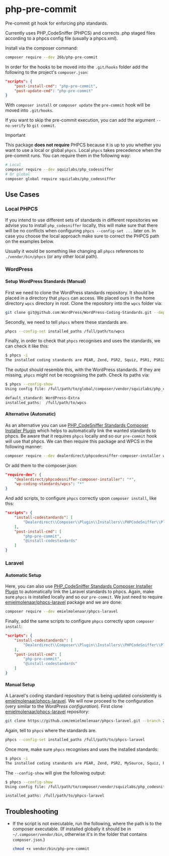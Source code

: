 # php-pre-commit

Pre-commit git hook for enforcing php standards.

Currently uses PHP_CodeSniffer (PHPCS) and corrects .php staged files according to a phpcs config file (usually a phpcs.xml).

Install via the composer command:

```bash
composer require --dev 26b/php-pre-commit
```

In order for the hooks to be moved into the `.git/hooks` folder add the following to the project's `composer.json`:

```json
"scripts": {
    "post-install-cmd": "php-pre-commit",
    "post-update-cmd": "php-pre-commit"
}
```

With `composer install` or `composer update` the `pre-commit` hook will be moved into `.git/hooks`.

If you want to skip the pre-commit execution, you can add the argument `--no-verify` to `git commit`.

> [!IMPORTANT]
> This package **does not require** PHPCS because it is up to you whether you want to use a local or global `phpcs`. Local `phpcs` takes precedence when the pre-commit runs. You can require them in the following way:
>
> ```bash
> # Local
> composer require --dev squizlabs/php_codesniffer
> # Or global
> composer global require squizlabs/php_codesniffer
> ```

## Use Cases

### Local PHPCS

If you intend to use different sets of standards in different repositories we advise you to install `php_codesniffer` locally, this will make sure that there will be no conflicts when configuring `phpcs --config-set ...` later on. In case you choose the local approach make sure to correct the PHPCS path on the examples below.

Usually it would be something like changing all `phpcs` references to `./vendor/bin/phpcs` (or any other local path).

### WordPress

#### Setup WordPress Standards (Manual)

First we need to clone the WordPress standards repository. It should be placed in a directory that `phpcs` can access. We placed ours in the home directory `wpcs` directory in root. Clone the repository into the `wpcs` folder via:

```bash
git clone git@github.com:WordPress/WordPress-Coding-Standards.git --depth=1 --branch 3.1.0 ~/wpcs
```

Secondly, we need to tell `phpcs` where these standards are.

```bash
phpcs --config-set installed_paths /full/path/to/wpcs
```

Finally, in order to check that `phpcs` recognises and uses the standards, we can check it like this:

```bash
$ phpcs -i
The installed coding standards are PEAR, Zend, PSR2, Squiz, PSR1, PSR12, WordPress, WordPress-Extra, WordPress-Docs and WordPress-Core
```

The output should resemble this, with the WordPress standards. If they are missing, `phpcs` might not be recognising the path. Check its paths via:

```bash
$ phpcs --config-show
Using config file: /full/path/to/global/composer/vendor/squizlabs/php_codesniffer/CodeSniffer.conf

default_standard: WordPress-Extra
installed_paths:  /full/path/to/wpcs
```

#### Alternative (Automatic)

As an alternative you can use [PHP_CodeSniffer Standards Composer Installer Plugin](https://github.com/Dealerdirect/phpcodesniffer-composer-installer) which helps to automatically link the wanted standards to phpcs. Be aware that it requires `phpcs` locally and so our `pre-commit` hook will use that phpcs. We can then require this package and WPCS in the following manner:

```bash
composer require --dev dealerdirect/phpcodesniffer-composer-installer wp-coding-standards/wpcs
```

Or add them to the composer.json:

```json
"require-dev": {
    "dealerdirect/phpcodesniffer-composer-installer": "*",
    "wp-coding-standards/wpcs": "*"
}
```

And add scripts, to configure `phpcs` correctly upon `composer install`, like this:

```json
"scripts": {
    "install-codestandards": [
        "Dealerdirect\\Composer\\Plugin\\Installers\\PHPCodeSniffer\\Plugin::run"
    ],
    "post-install-cmd": [
        "php-pre-commit",
        "@install-codestandards"
    ]
}
```

### Laravel

#### Automatic Setup

Here, you can also use [PHP_CodeSniffer Standards Composer Installer Plugin](https://github.com/Dealerdirect/phpcodesniffer-composer-installer) to automatically link the Laravel standards to phpcs. Again, make sure `phpcs` is installed locally and so our `pre-commit`. We just need to require [emielmolenaar/phpcs-laravel](https://github.com/emielmolenaar/phpcs-laravel) package and we are done:

```bash
composer require --dev emielmolenaar/phpcs-laravel
```

Finally, add the same scripts to configure `phpcs` correctly upon `composer install`:

```json
"scripts": {
    "install-codestandards": [
        "Dealerdirect\\Composer\\Plugin\\Installers\\PHPCodeSniffer\\Plugin::run"
    ],
    "post-install-cmd": [
        "php-pre-commit",
        "@install-codestandards"
    ]
}
```

#### Manual Setup

A Laravel's coding standard repository that is being updated consistently is [emielmolenaar/phpcs-laravel](https://github.com/emielmolenaar/phpcs-laravel). We will now proceed to the configuration (very similar to the *WordPress configuration*). First clone [emielmolenaar/phpcs-laravel](https://github.com/emielmolenaar/phpcs-laravel) repository:

```bash
git clone https://github.com/emielmolenaar/phpcs-laravel.git --branch 2.0
```

Again, tell to `phpcs` where the standards are.

```bash
phpcs --config-set installed_paths /full/path/to/phpcs-laravel
```

Once more, make sure `phpcs` recognises and uses the installed standards:

```bash
$ phpcs -i
The installed coding standards are PEAR, Zend, PSR2, MySource, Squiz, PSR1, PSR12 and phpcs-laravel
```

The `--config-show` will give the following output:

```bash
$ phpcs --config-show
Using config file: /full/path/to/composer/vendor/squizlabs/php_codesniffer/CodeSniffer.conf

installed_paths: /full/path/to/phpcs-laravel
```

## Troubleshooting

- If the script is not executable, run the following, where the path is to the composer executable. (If installed globally it should be in `~/.composer/vendor/bin`, otherwise it's in the folder that contains `composer.json`.)

    ```bash
    chmod +x vendor/bin/php-pre-commit
    ```
